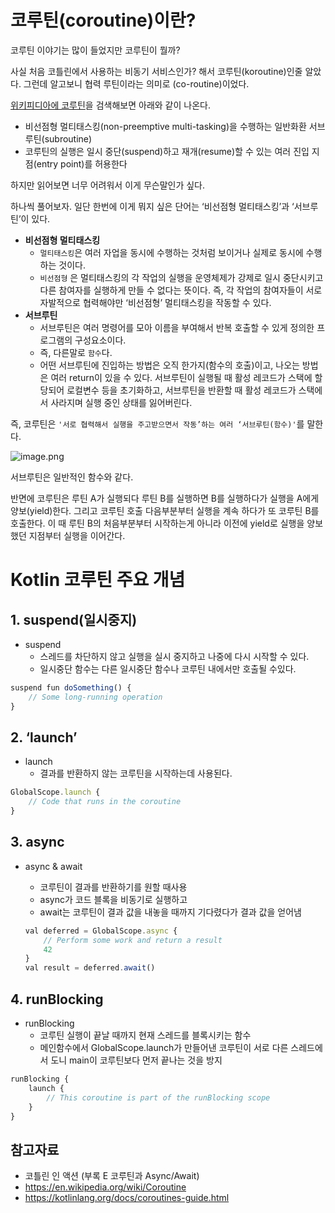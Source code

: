 # 코루틴(coroutine)이란?

코루틴 이야기는 많이 들었지만 코루틴이 뭘까?

사실 처음 코틀린에서 사용하는 비동기 서비스인가? 해서 코루틴(koroutine)인줄 알았다. 그런데 알고보니 협력 루틴이라는 의미로 (co-routine)이었다.

[위키피디아에 코루틴](https://en.wikipedia.org/wiki/Coroutine)을 검색해보면 아래와 같이 나온다.

- 비선점형 멀티태스킹(non-preemptive multi-tasking)을 수행하는 일반화환 서브루틴(subroutine)
- 코루틴의 실행은 일시 중단(suspend)하고 재개(resume)할 수 있는 여러 진입 지점(entry point)를 허용한다

하지만 읽어보면 너무 어려워서 이게 무슨말인가 싶다.

하나씩 풀어보자. 일단 한번에 이게 뭐지 싶은 단어는 ‘비선점형 멀티태스킹’과 ‘서브루틴’이 있다.

- **비선점형 멀티태스킹**
    - `멀티태스킹`은 여러 자업을 동시에 수행하는 것처럼 보이거나 실제로 동시에 수행하는 것이다.
    - `비선점형` 은 멀티태스킹의 각 작업의 실행을 운영체제가 강제로 일시 중단시키고 다른 참여자를 실행하게 만들 수 없다는 뜻이다. 즉, 각 작업의 참여자들이 서로 자발적으로 협력해야만 ‘비선점형’ 멀티태스킹을 작동할 수 있다.
- **서브루틴**
    - 서브루틴은 여러 명령어를 모아 이름을 부여해서 반복 호출할 수 있게 정의한 프로그램의 구성요소이다.
    - 즉, 다른말로 `함수`다.
    - 어떤 서브루틴에 진입하는 방법은 오직 한가지(함수의 호출)이고, 나오는 방법은 여러 return이 있을 수 있다. 서브루틴이 실행될 때 활성 레코드가 스택에 할당되어 로컬변수 등을 초기화하고, 서브루틴을 반환할 때 활성 레코드가 스택에서 사라지며 실행 중인 상태를 잃어버린다.

즉, 코루틴은 `'서로 협력해서 실행을 주고받으면서 작동’하는 여러 ‘서브루틴(함수)'`를 말한다.

![image.png](https://github.com/user-attachments/assets/7beba9a8-1bc0-43fb-bf51-ad64a0e06eb4)

서브루틴은 일반적인 함수와 같다.

반면에 코루틴은 루틴 A가 실행되다 루틴 B를 실행하면 B를 실행하다가 실행을 A에게 양보(yield)한다. 그리고 코루틴 호출 다음부분부터 실행을 계속 하다가 또 코루틴 B를 호출한다. 이 때 루틴 B의 처음부분부터 시작하는게 아니라 이전에 yield로 실행을 양보했던 지점부터 실행을 이어간다.

# Kotlin 코루틴 주요 개념

## 1. suspend(일시중지)

- suspend
    - 스레드를 차단하지 않고 실행을 실시 중지하고 나중에 다시 시작할 수 있다.
    - 일시중단 함수는 다른 일시중단 함수나 코루틴 내에서만 호출될 수있다.

```jsx
suspend fun doSomething() {
    // Some long-running operation
}
```

## 2. ‘launch’

- launch
    - 결과를 반환하지 않는 코루틴을 시작하는데 사용된다.

```jsx
GlobalScope.launch {
    // Code that runs in the coroutine
}
```

## 3. async

- async & await
    - 코루틴이 결과를 반환하기를 원할 때사용
    - async가 코드 블록을 비동기로 실행하고
    - await는 코루틴이 결과 값을 내놓을 때까지 기다렸다가 결과 값을 얻어냄

    ```jsx
    val deferred = GlobalScope.async {
        // Perform some work and return a result
        42
    }
    val result = deferred.await()
    ```


## 4. runBlocking

- runBlocking
    - 코루틴 실행이 끝날 때까지 현재 스레드를 블록시키는 함수
    - 메인함수에서 GlobalScope.launch가 만들어낸 코루틴이 서로 다른 스레드에서 도니 main이 코루틴보다 먼저 끝나는 것을 방지

```jsx
runBlocking {
    launch {
        // This coroutine is part of the runBlocking scope
    }
}
```

## 참고자료

- 코틀린 인 액션 (부록 E 코루틴과 Async/Await)
- https://en.wikipedia.org/wiki/Coroutine
- https://kotlinlang.org/docs/coroutines-guide.html